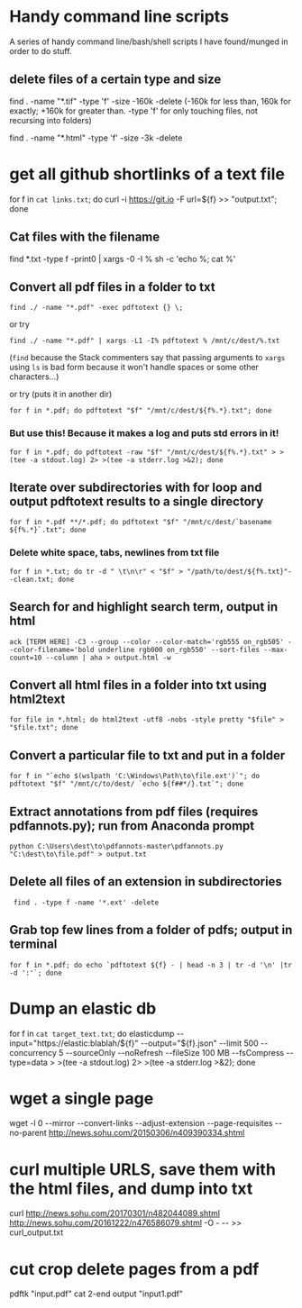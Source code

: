 # Handy command line scripts
A series of handy command line/bash/shell scripts I have found/munged in order to do stuff. 

## delete files of a certain type and size
find . -name "*.tif" -type 'f' -size -160k -delete
(-160k for less than, 160k for exactly; +160k for greater than. -type 'f' for only touching files, not recursing into folders)

find . -name "*.html" -type 'f' -size -3k -delete

# get all github shortlinks of a text file
for f in `cat links.txt`; do curl -i https://git.io -F url=${f} >> "output.txt"; done

## Cat files with the filename
find *.txt -type f -print0 | xargs -0 -I % sh -c 'echo %; cat %'

## Convert all pdf files in a folder to txt
```
find ./ -name "*.pdf" -exec pdftotext {} \;
```

or try
```
find ./ -name "*.pdf" | xargs -L1 -I% pdftotext % /mnt/c/dest/%.txt
```
(`find` because the Stack commenters say that passing arguments to `xargs` using `ls` is bad form because it won't handle spaces or some other characters...)

or try (puts it in another dir)
```
for f in *.pdf; do pdftotext "$f" "/mnt/c/dest/${f%.*}.txt"; done
```

### But use this! Because it makes a log and puts std errors in it!
```
for f in *.pdf; do pdftotext -raw "$f" "/mnt/c/dest/${f%.*}.txt" > >(tee -a stdout.log) 2> >(tee -a stderr.log >&2); done
```

## Iterate over subdirectories with for loop and output pdftotext results to a single directory
```
for f in *.pdf **/*.pdf; do pdftotext "$f" "/mnt/c/dest/`basename ${f%.*}`.txt"; done
```

### Delete white space, tabs, newlines from txt file
```
for f in *.txt; do tr -d " \t\n\r" < "$f" > "/path/to/dest/${f%.txt}"--clean.txt; done
```

## Search for and highlight search term, output in html
```
ack [TERM HERE] -C3 --group --color --color-match='rgb555 on_rgb505' --color-filename='bold underline rgb000 on_rgb550' --sort-files --max-count=10 --column | aha > output.html -w
```

## Convert all html files in a folder into txt using html2text
```
for file in *.html; do html2text -utf8 -nobs -style pretty "$file" > "$file.txt"; done
```

## Convert a particular file to txt and put in a folder
```
for f in "`echo $(wslpath 'C:\Windows\Path\to\file.ext')`"; do pdftotext "$f" "/mnt/c/to/dest/ `echo ${f##*/}.txt`"; done
```

## Extract annotations from pdf files (requires pdfannots.py); run from Anaconda prompt
```
python C:\Users\dest\to\pdfannots-master\pdfannots.py "C:\dest\to\file.pdf" > output.txt
```

## Delete all files of an extension in subdirectories
```
 find . -type f -name '*.ext' -delete
```

## Grab top few lines from a folder of pdfs; output in terminal

```
for f in *.pdf; do echo `pdftotext ${f} - | head -n 3 | tr -d '\n' |tr -d ':'`; done
```

# Dump an elastic db
for f in `cat target_text.txt`; do elasticdump --input="https://elastic:blablah/${f}" --output="${f}.json" --limit 500 --concurrency 5 --sourceOnly --noRefresh --fileSize 100 MB --fsCompress --type=data > >(tee -a stdout.log) 2> >(tee -a stderr.log >&2); done


# wget a single page 
wget -l 0 --mirror --convert-links --adjust-extension --page-requisites --no-parent http://news.sohu.com/20150306/n409390334.shtml

# curl multiple URLS, save them with the html files, and dump into txt
curl http://news.sohu.com/20170301/n482044089.shtml http://news.sohu.com/20161222/n476586079.shtml -O - -- >> curl_output.txt


# cut crop delete pages from a pdf
pdftk "input.pdf" cat 2-end output "input1.pdf"